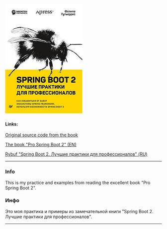 ![Logo](https://github.com/Paz1506/pro-spring-boot-2-todo/blob/master/SpringBoot2Book.JPG)

#### Links:
[Original source code from the book](https://github.com/Apress/pro-spring-boot-2)

[The book "Pro Spring Boot 2" (EN)](https://www.apress.com/gp/book/9781484236758)

[Rybuf "Spring Boot 2. Лучшие практики для профессионалов" (RU)](https://www.piter.com/product/spring-boot-2-luchshie-praktiki-dlya-professionalov)

<hr>

### Info
This is my practice and examples from reading the excellent book "Pro Spring Boot 2".

### Инфо
Это моя практика и примеры из замечательной книги "Spring Boot 2. Лучшие практики для профессионалов".

<hr>
